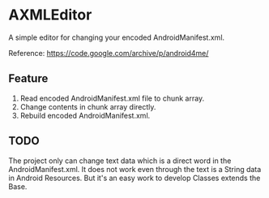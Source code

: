 # AXMLEditor
A simple editor for changing your encoded AndroidManifest.xml.

Reference: https://code.google.com/archive/p/android4me/

## Feature
1. Read encoded AndroidManifest.xml file to chunk array.
2. Change contents in chunk array directly.
3. Rebuild encoded AndroidManifest.xml.

## TODO
The project only can change text data which is a direct word in the AndroidManifest.xml.
It does not work even through the text is a String data in Android Resources.
But it's an easy work to develop Classes extends the Base.
